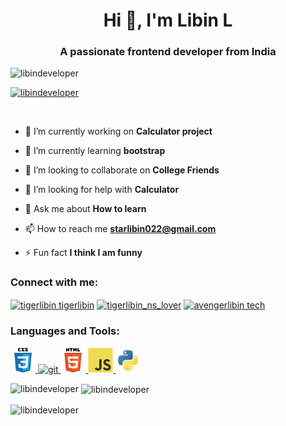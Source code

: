 <h1 align="center">Hi 👋, I'm Libin L</h1>
<h3 align="center">A passionate frontend developer from India</h3>

<p align="left"> <img src="https://komarev.com/ghpvc/?username=libindeveloper&label=Profile%20views&color=0e75b6&style=flat" alt="libindeveloper" /> </p>

<p align="left"> <a href="https://github.com/ryo-ma/github-profile-trophy"><img src="https://github-profile-trophy.vercel.app/?username=libindeveloper" alt="libindeveloper" /></a> </p>

<p align="left"> <a href="https://twitter.com/" target="blank"><img src="https://img.shields.io/twitter/follow/?logo=twitter&style=for-the-badge" alt="" /></a> </p>

- 🔭 I’m currently working on **Calculator project**

- 🌱 I’m currently learning **bootstrap**

- 👯 I’m looking to collaborate on **College Friends**

- 🤝 I’m looking for help with **Calculator**

- 💬 Ask me about **How to learn**

- 📫 How to reach me **starlibin022@gmail.com**

- ⚡ Fun fact **I think I am funny**

<h3 align="left">Connect with me:</h3>
<p align="left">
<a href="https://fb.com/tigerlibin tigerlibin" target="blank"><img align="center" src="https://raw.githubusercontent.com/rahuldkjain/github-profile-readme-generator/master/src/images/icons/Social/facebook.svg" alt="tigerlibin tigerlibin" height="30" width="40" /></a>
<a href="https://instagram.com/tigerlibin_ns_lover" target="blank"><img align="center" src="https://raw.githubusercontent.com/rahuldkjain/github-profile-readme-generator/master/src/images/icons/Social/instagram.svg" alt="tigerlibin_ns_lover" height="30" width="40" /></a>
<a href="https://www.youtube.com/c/avengerlibin tech" target="blank"><img align="center" src="https://raw.githubusercontent.com/rahuldkjain/github-profile-readme-generator/master/src/images/icons/Social/youtube.svg" alt="avengerlibin tech" height="30" width="40" /></a>
</p>

<h3 align="left">Languages and Tools:</h3>
<p align="left"> <a href="https://www.w3schools.com/css/" target="_blank" rel="noreferrer"> <img src="https://raw.githubusercontent.com/devicons/devicon/master/icons/css3/css3-original-wordmark.svg" alt="css3" width="40" height="40"/> </a> <a href="https://git-scm.com/" target="_blank" rel="noreferrer"> <img src="https://www.vectorlogo.zone/logos/git-scm/git-scm-icon.svg" alt="git" width="40" height="40"/> </a> <a href="https://www.w3.org/html/" target="_blank" rel="noreferrer"> <img src="https://raw.githubusercontent.com/devicons/devicon/master/icons/html5/html5-original-wordmark.svg" alt="html5" width="40" height="40"/> </a> <a href="https://developer.mozilla.org/en-US/docs/Web/JavaScript" target="_blank" rel="noreferrer"> <img src="https://raw.githubusercontent.com/devicons/devicon/master/icons/javascript/javascript-original.svg" alt="javascript" width="40" height="40"/> </a> <a href="https://www.python.org" target="_blank" rel="noreferrer"> <img src="https://raw.githubusercontent.com/devicons/devicon/master/icons/python/python-original.svg" alt="python" width="40" height="40"/> </a> </p>

<p><img align="left" src="https://github-readme-stats.vercel.app/api/top-langs?username=libindeveloper&show_icons=true&locale=en&layout=compact" alt="libindeveloper" /></p>

<p>&nbsp;<img align="center" src="https://github-readme-stats.vercel.app/api?username=libindeveloper&show_icons=true&locale=en" alt="libindeveloper" /></p>

<p><img align="center" src="https://github-readme-streak-stats.herokuapp.com/?user=libindeveloper&" alt="libindeveloper" /></p>

